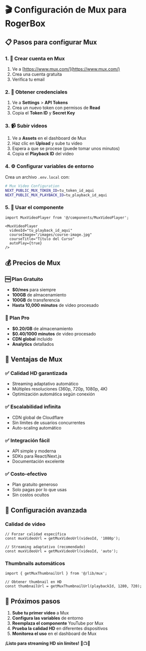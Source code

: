 # 🎬 Configuración de Mux para RogerBox

## 📋 Pasos para configurar Mux

### 1. 🚀 Crear cuenta en Mux
1. Ve a [https://www.mux.com/](https://www.mux.com/)
2. Crea una cuenta gratuita
3. Verifica tu email

### 2. 🔑 Obtener credenciales
1. Ve a **Settings** > **API Tokens**
2. Crea un nuevo token con permisos de **Read**
3. Copia el **Token ID** y **Secret Key**

### 3. 📹 Subir videos
1. Ve a **Assets** en el dashboard de Mux
2. Haz clic en **Upload** y sube tu video
3. Espera a que se procese (puede tomar unos minutos)
4. Copia el **Playback ID** del video

### 4. ⚙️ Configurar variables de entorno
Crea un archivo `.env.local` con:

```bash
# Mux Video Configuration
NEXT_PUBLIC_MUX_TOKEN_ID=tu_token_id_aqui
NEXT_PUBLIC_MUX_PLAYBACK_ID=tu_playback_id_aqui
```

### 5. 🎥 Usar el componente
```tsx
import MuxVideoPlayer from '@/components/MuxVideoPlayer';

<MuxVideoPlayer
  videoId="tu_playback_id_aqui"
  courseImage="/images/course-image.jpg"
  courseTitle="Título del Curso"
  autoPlay={true}
/>
```

## 💰 Precios de Mux

### 🆓 Plan Gratuito
- **$0/mes** para siempre
- **100GB** de almacenamiento
- **100GB** de transferencia
- **Hasta 10,000 minutos** de video procesado

### 💎 Plan Pro
- **$0.20/GB** de almacenamiento
- **$0.40/1000 minutos** de video procesado
- **CDN global** incluido
- **Analytics** detallados

## 🚀 Ventajas de Mux

### ✅ **Calidad HD garantizada**
- Streaming adaptativo automático
- Múltiples resoluciones (360p, 720p, 1080p, 4K)
- Optimización automática según conexión

### ✅ **Escalabilidad infinita**
- CDN global de Cloudflare
- Sin límites de usuarios concurrentes
- Auto-scaling automático

### ✅ **Integración fácil**
- API simple y moderna
- SDKs para React/Next.js
- Documentación excelente

### ✅ **Costo-efectivo**
- Plan gratuito generoso
- Solo pagas por lo que usas
- Sin costos ocultos

## 🔧 Configuración avanzada

### Calidad de video
```tsx
// Forzar calidad específica
const muxVideoUrl = getMuxVideoUrl(videoId, '1080p');

// Streaming adaptativo (recomendado)
const muxVideoUrl = getMuxVideoUrl(videoId, 'auto');
```

### Thumbnails automáticos
```tsx
import { getMuxThumbnailUrl } from '@/lib/mux';

// Obtener thumbnail en HD
const thumbnailUrl = getMuxThumbnailUrl(playbackId, 1280, 720);
```

## 🎯 Próximos pasos

1. **Sube tu primer video** a Mux
2. **Configura las variables** de entorno
3. **Reemplaza el componente** YouTube por Mux
4. **Prueba la calidad HD** en diferentes dispositivos
5. **Monitorea el uso** en el dashboard de Mux

¡**Listo para streaming HD sin límites!** 🎉📺✨
